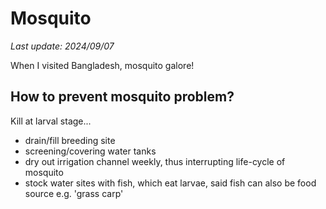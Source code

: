 # Mosquito

*Last update: 2024/09/07*

When I visited Bangladesh, mosquito galore!

## How to prevent mosquito problem?

Kill at larval stage...

- drain/fill breeding site
- screening/covering water tanks
- dry out irrigation channel weekly, thus interrupting life-cycle of mosquito
- stock water sites with fish, which eat larvae, said fish can also be food source e.g. 'grass carp'
